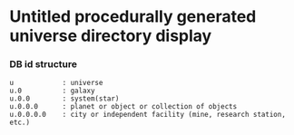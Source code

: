# Untitled procedurally generated universe directory display

### DB id structure
    u            : universe
    u.0          : galaxy
    u.0.0        : system(star)
    u.0.0.0      : planet or object or collection of objects
    u.0.0.0.0    : city or independent facility (mine, research station, etc.)
